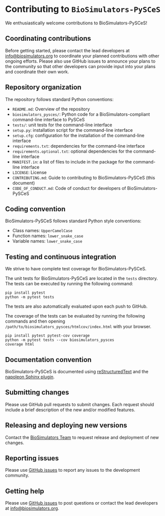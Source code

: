# Contributing to `BioSimulators-PySCeS`

We enthusiastically welcome contributions to BioSimulators-PySCeS!

## Coordinating contributions

Before getting started, please contact the lead developers at [info@biosimulators.org](mailto:info@biosimulators.org) to coordinate your planned contributions with other ongoing efforts. Please also use GitHub issues to announce your plans to the community so that other developers can provide input into your plans and coordinate their own work.

## Repository organization

The repository follows standard Python conventions:

* `README.md`: Overview of the repository
* `biosimulators_pysces/`: Python code for a BioSimulators-compliant command-line interface to PySCeS
* `tests/`: unit tests for the command-line interface
* `setup.py`: installation script for the command-line interface
* `setup.cfg`: configuration for the installation of the command-line interface
* `requirements.txt`: dependencies for the command-line interface
* `requirements.optional.txt`: optional dependencies for the command-line interface
* `MANIFEST.in`: a list of files to include in the package for the command-line interface
* `LICENSE`: License
* `CONTRIBUTING.md`: Guide to contributing to BioSimulators-PySCeS (this document)
* `CODE_OF_CONDUCT.md`: Code of conduct for developers of BioSimulators-PySCeS

## Coding convention

BioSimulators-PySCeS follows standard Python style conventions:

* Class names: `UpperCamelCase`
* Function names: `lower_snake_case`
* Variable names: `lower_snake_case`

## Testing and continuous integration

We strive to have complete test coverage for BioSimulators-PySCeS.

The unit tests for BioSimulators-PySCeS are located in the `tests`  directory. The tests can be executed by running the following command:
```
pip install pytest
python -m pytest tests
```

The tests are also automatically evaluated upon each push to GitHub.

The coverage of the tests can be evaluated by running the following commands and then opening `/path/to/biosimulators_pysces/htmlcov/index.html` with your browser.
```
pip install pytest pytest-cov coverage
python -m pytest tests --cov biosimulators_pysces
coverage html
```

## Documentation convention

BioSimulators-PySCeS is documented using [reStructuredText](https://www.sphinx-doc.org/en/master/usage/restructuredtext/index.html) and the [napoleon Sphinx plugin](https://www.sphinx-doc.org/en/master/usage/extensions/napoleon.html).

## Submitting changes

Please use GitHub pull requests to submit changes. Each request should include a brief description of the new and/or modified features.

## Releasing and deploying new versions

Contact the [BioSimulators Team](mailto:info@biosimulators.org) to request release and deployment of new changes. 

## Reporting issues

Please use [GitHub issues](https://github.com/biosimulators/Biosimulators_PySCeS/issues) to report any issues to the development community.

## Getting help

Please use [GitHub issues](https://github.com/biosimulators/Biosimulators_PySCeS/issues) to post questions or contact the lead developers at [info@biosimulators.org](mailto:info@biosimulators.org).
